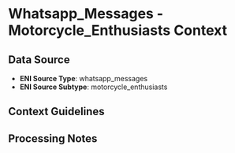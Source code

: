 # Whatsapp_Messages - Motorcycle_Enthusiasts Context

## Data Source
- **ENI Source Type**: whatsapp_messages
- **ENI Source Subtype**: motorcycle_enthusiasts

## Context Guidelines

<!-- Add your context guidelines here -->

## Processing Notes

<!-- Add any specific processing notes for this data type -->
